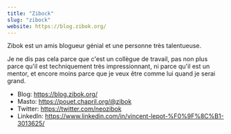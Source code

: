 ```yaml
---
title: "Zibock"
slug: "zibock"
website: https://blog.zibok.org/
---
```


Zibok est un amis blogueur génial et une personne très talentueuse.

Je ne dis pas cela parce que c'est un collègue de travail,
pas non plus parce qu'il est techniquement très impressionnant,
ni parce qu'il est un mentor,
et encore moins parce que je veux être comme lui quand je serai grand.

- Blog: https://blog.zibok.org/
- Masto: https://pouet.chapril.org/@zibok
- Twitter: https://twitter.com/neozibok
- LinkedIn: https://www.linkedin.com/in/vincent-lepot-%F0%9F%8C%B1-3013625/

